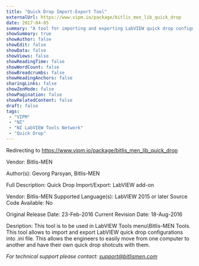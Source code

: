 ```yaml
---
title: "Quick Drop Import-Export Tool"
externalUrl: https://www.vipm.io/package/bitlis_men_lib_quick_drop
date: 2017-04-05
summary: "A tool for importing and exporting LabVIEW quick drop configurations"
showSummary: true
showAuthor: false
showEdit: false
showData: false
showViews: false
showReadingTime: false
showWordCount: false
showBreadcrumbs: false
showHeadingAnchors: false
sharingLinks: false
showZenMode: false
showPagination: false
showRelatedContent: false
draft: false
tags:
 - "VIPM"
 - "NI"
 - "NI LabVIEW Tools Network"
 - "Quick Drop"
---
```


Redirecting to https://www.vipm.io/package/bitlis_men_lib_quick_drop

Vendor: Bitlis-MEN

Author(s): Gevorg Parsyan, Bitlis-MEN
 
Full Description:
Quick Drop Import/Export: LabVIEW add-on

Vendor: Bitlis-MEN
Supported Language(s): LabVIEW 2015 or later
Source Code Available: No

Original Release Date:  23-Feb-2016
Current Revision Date: 18-Aug-2016

Desription:
This tool is to be used in LabVIEW Tools menu\\Bitlis-MEN Tools. This tool allows to import and export LabVIEW quick drop configurations into .ini file. This allows the engineers to easily move from one computer to another and have their own quick drop shotcuts with them. 

*For technical support please contact: support@bitlismen.com*